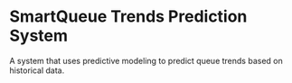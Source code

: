 # SmartQueue Trends Prediction System
A system that uses predictive modeling to predict queue trends based on historical data.
